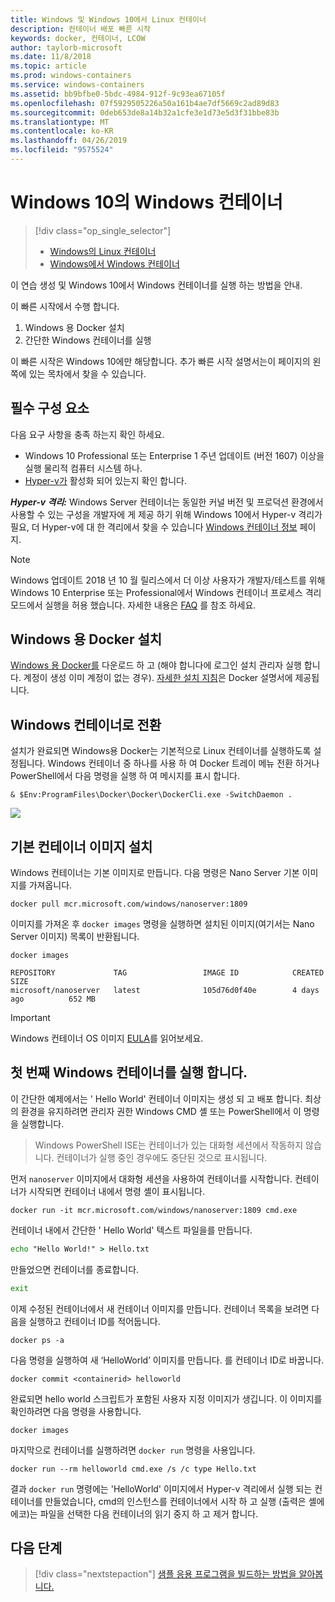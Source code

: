```yaml
---
title: Windows 및 Windows 10에서 Linux 컨테이너
description: 컨테이너 배포 빠른 시작
keywords: docker, 컨테이너, LCOW
author: taylorb-microsoft
ms.date: 11/8/2018
ms.topic: article
ms.prod: windows-containers
ms.service: windows-containers
ms.assetid: bb9bfbe0-5bdc-4984-912f-9c93ea67105f
ms.openlocfilehash: 07f5929505226a50a161b4ae7df5669c2ad89d83
ms.sourcegitcommit: 0deb653de8a14b32a1cfe3e1d73e5d3f31bbe83b
ms.translationtype: MT
ms.contentlocale: ko-KR
ms.lasthandoff: 04/26/2019
ms.locfileid: "9575524"
---
```

# <a name="windows-containers-on-windows-10"></a>Windows 10의 Windows 컨테이너

> [!div class="op_single_selector"]
> - [Windows의 Linux 컨테이너](quick-start-windows-10-linux.md)
> - [Windows에서 Windows 컨테이너](quick-start-windows-10.md)

이 연습 생성 및 Windows 10에서 Windows 컨테이너를 실행 하는 방법을 안내.

이 빠른 시작에서 수행 합니다.

1. Windows 용 Docker 설치
2. 간단한 Windows 컨테이너를 실행

이 빠른 시작은 Windows 10에만 해당합니다. 추가 빠른 시작 설명서는이 페이지의 왼쪽에 있는 목차에서 찾을 수 있습니다.

## <a name="prerequisites"></a>필수 구성 요소
다음 요구 사항을 충족 하는지 확인 하세요.
- Windows 10 Professional 또는 Enterprise 1 주년 업데이트 (버전 1607) 이상을 실행 물리적 컴퓨터 시스템 하나. 
- [Hyper-v가](https://docs.microsoft.com/en-us/virtualization/hyper-v-on-windows/reference/hyper-v-requirements) 활성화 되어 있는지 확인 합니다.

***Hyper-v 격리:*** Windows Server 컨테이너는 동일한 커널 버전 및 프로덕션 환경에서 사용할 수 있는 구성을 개발자에 게 제공 하기 위해 Windows 10에서 Hyper-v 격리가 필요, 더 Hyper-v에 대 한 격리에서 찾을 수 있습니다 [Windows 컨테이너 정보](../about/index.md) 페이지.

> [!NOTE]
> Windows 업데이트 2018 년 10 월 릴리스에서 더 이상 사용자가 개발자/테스트를 위해 Windows 10 Enterprise 또는 Professional에서 Windows 컨테이너 프로세스 격리 모드에서 실행을 허용 했습니다. 자세한 내용은 [FAQ](../about/faq.md) 를 참조 하세요.

## <a name="install-docker-for-windows"></a>Windows 용 Docker 설치

[Windows 용 Docker를](https://store.docker.com/editions/community/docker-ce-desktop-windows) 다운로드 하 고 (해야 합니다에 로그인 설치 관리자 실행 합니다. 계정이 생성 이미 계정이 없는 경우). [자세한 설치 지침](https://docs.docker.com/docker-for-windows/install)은 Docker 설명서에 제공됩니다.

## <a name="switch-to-windows-containers"></a>Windows 컨테이너로 전환

설치가 완료되면 Windows용 Docker는 기본적으로 Linux 컨테이너를 실행하도록 설정됩니다. Windows 컨테이너 중 하나를 사용 하 여 Docker 트레이 메뉴 전환 하거나 PowerShell에서 다음 명령을 실행 하 여 메시지를 표시 합니다.

```console
& $Env:ProgramFiles\Docker\Docker\DockerCli.exe -SwitchDaemon .
```

![](./media/docker-for-win-switch.png)

## <a name="install-base-container-images"></a>기본 컨테이너 이미지 설치

Windows 컨테이너는 기본 이미지로 만듭니다. 다음 명령은 Nano Server 기본 이미지를 가져옵니다.

```console
docker pull mcr.microsoft.com/windows/nanoserver:1809
```

이미지를 가져온 후 `docker images` 명령을 실행하면 설치된 이미지(여기서는 Nano Server 이미지) 목록이 반환됩니다.

```console
docker images

REPOSITORY             TAG                 IMAGE ID            CREATED             SIZE
microsoft/nanoserver   latest              105d76d0f40e        4 days ago          652 MB
```

> [!IMPORTANT]
> Windows 컨테이너 OS 이미지 [EULA](../images-eula.md)를 읽어보세요.

## <a name="run-your-first-windows-container"></a>첫 번째 Windows 컨테이너를 실행 합니다.

이 간단한 예제에서는 ' Hello World' 컨테이너 이미지는 생성 되 고 배포 합니다. 최상의 환경을 유지하려면 관리자 권한 Windows CMD 셸 또는 PowerShell에서 이 명령을 실행합니다.

> Windows PowerShell ISE는 컨테이너가 있는 대화형 세션에서 작동하지 않습니다. 컨테이너가 실행 중인 경우에도 중단된 것으로 표시됩니다.

먼저 `nanoserver` 이미지에서 대화형 세션을 사용하여 컨테이너를 시작합니다. 컨테이너가 시작되면 컨테이너 내에서 명령 셸이 표시됩니다.  

```console
docker run -it mcr.microsoft.com/windows/nanoserver:1809 cmd.exe
```

컨테이너 내에서 간단한 ' Hello World' 텍스트 파일을를 만듭니다.

```cmd
echo "Hello World!" > Hello.txt
```   

만들었으면 컨테이너를 종료합니다.

```cmd
exit
```

이제 수정된 컨테이너에서 새 컨테이너 이미지를 만듭니다. 컨테이너 목록을 보려면 다음을 실행하고 컨테이너 ID를 적어둡니다.

```console
docker ps -a
```

다음 명령을 실행하여 새 ‘HelloWorld’ 이미지를 만듭니다. <containerid>를 컨테이너 ID로 바꿉니다.

```console
docker commit <containerid> helloworld
```

완료되면 hello world 스크립트가 포함된 사용자 지정 이미지가 생깁니다. 이 이미지를 확인하려면 다음 명령을 사용합니다.

```console
docker images
```

마지막으로 컨테이너를 실행하려면 `docker run` 명령을 사용입니다.

```console
docker run --rm helloworld cmd.exe /s /c type Hello.txt
```

결과 `docker run` 명령에는 'HelloWorld' 이미지에서 Hyper-v 격리에서 실행 되는 컨테이너를 만들었습니다, cmd의 인스턴스를 컨테이너에서 시작 하 고 실행 (출력은 셸에 에코)는 파일을 선택한 다음 컨테이너의 읽기 중지 하 고 제거 합니다.

## <a name="next-steps"></a>다음 단계

> [!div class="nextstepaction"]
> [샘플 응용 프로그램을 빌드하는 방법을 알아봅니다.](./building-sample-app.md)